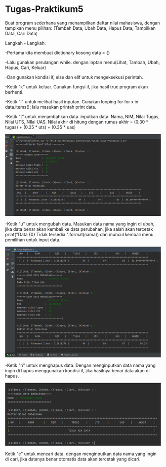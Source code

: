 # Tugas-Praktikum5
Buat program sederhana yang menampilkan daftar nilai mahasiswa, dengan tampikan menu pilihan: (Tambah Data, Ubah Data, Hapus Data, Tampilkan Data, Cari Data)

Langkah - Langkah:

-Pertama kita membuat dictionary kosong data = {}

-Lalu gunakan perulangan while. dengan inptan menu(Lihat, Tambah, Ubah, Hapus, Cari, Keluar)

-Dan gunakan kondisi if, else dan elif untuk mengeksekusi perintah.

-Ketik "k" untuk keluar. Gunakan fungsi if, jika hasil true program akan berhenti.

-Ketik "l" untuk melihat hasil inputan. Gunakan looping for for x in data.items(): lalu masukan printah print data.

-Ketik "t" untuk menambahkan data. inputkan data: Nama, NIM, Nilai Tugas, Nilai UTS, NIlai UAS. Nilai akhir di hitung dengan rumus akhir = (0.30 * tugas) + (0.35 * uts) + (0.35 * uas)


![screen 1](/gambar/screen1.png)


-Ketik "u" untuk mengubah data. Masukan data nama yang ingin di ubah, jika data benar akan kembali ke data
 perubahan, jika salah akan tercetak print("Data {0} Tidak tersedia ".format(nama)) dan muncul kembali
 menu pemilihan untuk input data.
 
 
 ![screen 2](/gambar/screen2.png)


-Ketik "h" untuk menghapus data. Dengan menginputkan data nama yang ingin di hapus menggunakan kondisi
 if, jika hasilnya benar data akan di hapus.
 
 
 ![screen 3](/gambar/screen3.png)

Ketik "c" untuk mencari data. dengan menginputkan data nama yang ingin di cari, jika datanya benar otomatis 
data akan tercetak yang dicari.
